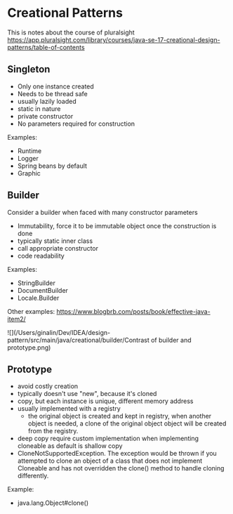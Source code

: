 # Creational Patterns
This is notes about the course of pluralsight
https://app.pluralsight.com/library/courses/java-se-17-creational-design-patterns/table-of-contents

## Singleton
- Only one instance created
- Needs to be thread safe
- usually lazily loaded
- static in nature
- private constructor
- No parameters required for construction

Examples:
- Runtime
- Logger
- Spring beans by default
- Graphic 

## Builder
Consider a builder when faced with many constructor parameters
- Immutability, force it to be immutable object once the construction is done
- typically static inner class
- call appropriate constructor
- code readability

Examples:
- StringBuilder
- DocumentBuilder
- Locale.Builder

Other examples:
https://www.blogbrb.com/posts/book/effective-java-item2/

![](/Users/ginalin/Dev/IDEA/design-pattern/src/main/java/creational/builder/Contrast of builder and prototype.png)

## Prototype 
- avoid costly creation
- typically doesn't use "new", because it's cloned
- copy, but each instance is unique, different memory address
- usually implemented with a registry
  - the original object is created and kept in registry, when another object is needed, a clone of the original object object will be created from the registry.
- deep copy require custom implementation when implementing cloneable as default is shallow copy
- CloneNotSupportedException. The exception would be thrown if you attempted to clone an object of a class that does not implement Cloneable and has not overridden the clone() method to handle cloning differently.

Example:
- java.lang.Object#clone()